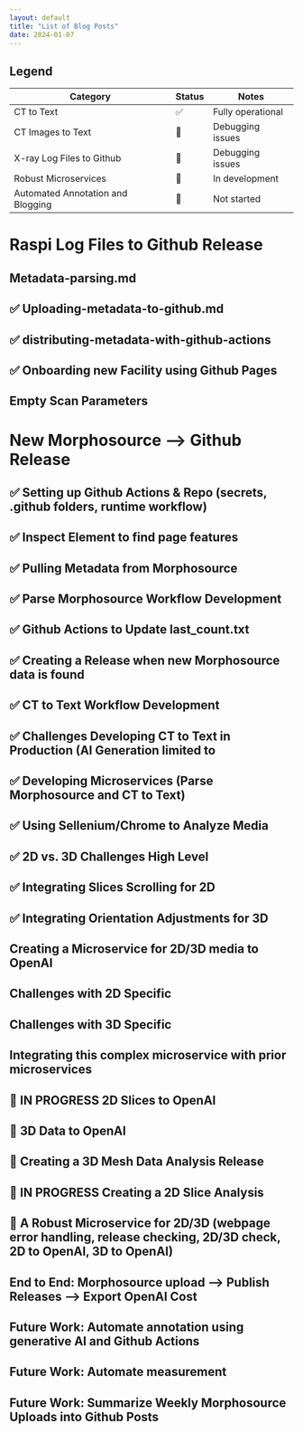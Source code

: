 ```yaml
---
layout: default
title: "List of Blog Posts"
date: 2024-01-07
---
```


## Legend 
| Category | Status | Notes |
|-----------|--------|-------|
| CT to Text | ✅ | Fully operational |
| CT Images to Text | 🔧 | Debugging issues |
| X-ray Log Files to Github | 🔧 | Debugging  issues |
| Robust Microservices | 🚧 | In development |
| Automated Annotation and Blogging | 🔴 | Not started |



# Raspi Log Files to Github Release

## Metadata-parsing.md
## ✅ Uploading-metadata-to-github.md
## ✅ distributing-metadata-with-github-actions
## ✅ Onboarding new Facility using Github Pages
## Empty Scan Parameters
## 


# New Morphosource --> Github Release


## ✅ Setting up Github Actions & Repo (secrets, .github folders, runtime workflow)
## ✅ Inspect Element to find page features
## ✅ Pulling Metadata from Morphosource
## ✅ Parse Morphosource Workflow Development
## ✅ Github Actions to Update last_count.txt
## ✅ Creating a Release when new Morphosource data is found
## ✅ CT to Text Workflow Development
## ✅ Challenges Developing CT to Text in Production (AI Generation limited to
## ✅ Developing Microservices (Parse Morphosource and CT to Text)
## ✅ Using Sellenium/Chrome to Analyze Media
## ✅ 2D vs. 3D Challenges High Level
## ✅ Integrating Slices Scrolling for 2D
## ✅ Integrating Orientation Adjustments for 3D
## Creating a Microservice for 2D/3D media to OpenAI
## Challenges with 2D Specific
## Challenges with 3D Specific
## Integrating this complex microservice with prior microservices
## 🔴 IN PROGRESS 2D Slices to OpenAI
## 🚧 3D Data to OpenAI
## 🚧 Creating a 3D Mesh Data Analysis Release
## 🔴 IN PROGRESS Creating a 2D Slice Analysis
## 🚧 A Robust Microservice for 2D/3D (webpage error handling, release checking, 2D/3D check, 2D to OpenAI, 3D to OpenAI)
## End to End: Morphosource upload --> Publish Releases --> Export OpenAI Cost
## Future Work: Automate annotation using generative AI and Github Actions
## Future Work: Automate measurement
## Future Work: Summarize Weekly Morphosource Uploads into Github Posts




